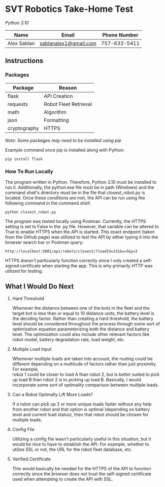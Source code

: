 # SVT Robotics Take-Home Test
_Python 3.10_

|Name|Email|Phone Number|
|----|-----|------------|
|Alex Sablan|sablanalex1@gmail.com|757-633-5411|

## Instructions

### Packages
|Package|Reason|
|-------|------|
|flask|API Creation|
|requests|Robot Fleet Retrieval|
|math|Algorithm|
|json|Formatting|
|cryptography|HTTPS|

_Note: Some packages may need to be installed using pip_

Example command once pip is installed along with Python:

`pip install flask`

### How To Run Locally
The program written in Python. Therefore, Python 3.10 must be installed to run it.
Additionally, the python.exe file must be in path (Windows) and the command shell's
directory must be in the file that closest_robot.py is located. Once these conditions
are met, the API can be run using the following command in the command shell:

`python closest_robot.py`

The program was tested locally using Postman. Currently, the HTTPS setting is set to
False in the .py file. However, that variable can be altered to True to enable HTTPS
when the API is started. This exact endpoint (taken from the Github page) was utilized
to test the API by either typing it into the browser search bar or Postman query:

`http://localhost:5001/api/robots/closest/?loadId=231&x=5&y=3`

HTTPS doesn't particularly function correctly since I only created a self-signed 
certificate when starting the app. This is why primarily HTTP was utilized for testing.

## What I Would Do Next

1. Hard Threshold

    Whenever the distance between one of the bots in the fleet and the target bot
    is less than or equal to 10 distance units, the battery level is the deciding
    factor. Rather than creating a hard threshold, the battery level should be
    considered throughout the process through some sort of optimization equation
    parameterizing both the distance and battery level. The optimization could 
    also include other relevant factors like robot model, battery degradation rate,
    load weight, etc.
2. Multiple Load Input

    Whenever multiple loads are taken into account, the routing could be different
    depending on a multitude of factors rather than just proximity. For example,  
    robot 1 could be closer to load A than robot 2, but is better suited to pick up
    load B than robot 2 is to picking up load B. Basically, I would incorporate some
    sort of optimality comparison between multiple loads.
3. Can a Robot Optimally Lift More Loads?

    If a robot can pick up 2 or more unique loads faster without any help from 
    another robot and that option is optimal (depending on battery level and current 
    load status), then that robot should be chosen for multiple loads.
4. Config File

    Utilizing a config file wasn't particularly useful in this situation, but it 
    would be nice to have to establish the API. For example, whether to utilize
    SSL or not, the URL for the robot fleet database, etc.
5. Verified Certificate

    This would basically be needed for the HTTPS of the API to function correctly
    since the browser does not trust the self-signed certificate used when attempting
    to create the API with SSL.

